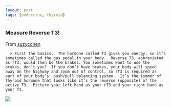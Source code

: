```yaml
---
layout: post
tags: [endocrine, thyroid]
---
```



### Measure Reverse T3!

From [suzycohen](https://suzycohen.com/articles/reverse-t3/)

      > First the basics.  The hormone called T3 gives you energy, so it’s sometimes called the gas pedal in your body.  Reverse T3, abbreviated as rT3, would then be the brakes. You sometimes want to use the brakes, don’t you?  If you don’t have brakes, your body will speed away on the highway and zoom out of control, so rT3 is required as part of your body’s  push/pull balancing system.  It’s the isomer of thyroid hormone that looks like it’s the reverse (opposite) of the active T3.  Picture your left hand as your rT3 and your right hand as your T3.



![](https://www.straighthealthcare.com/image/thyroid-axis.png)

